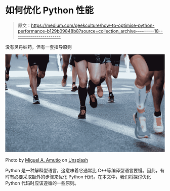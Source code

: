 # 如何优化 Python 性能

> 原文：<https://medium.com/geekculture/how-to-optimise-python-performance-b129b09848b8?source=collection_archive---------18----------------------->

没有灵丹妙药，但有一套指导原则

![](img/812f4d9e54407cf0b14042754c768088.png)

Photo by [Miguel A. Amutio](https://unsplash.com/@amutiomi?utm_source=medium&utm_medium=referral) on [Unsplash](https://unsplash.com?utm_source=medium&utm_medium=referral)

Python 是一种解释型语言，这意味着它通常比 C++等编译型语言要慢。因此，有时有必要采取额外的步骤来优化 Python 代码。在本文中，我们将探讨优化 Python 代码时应该遵循的一些原则。